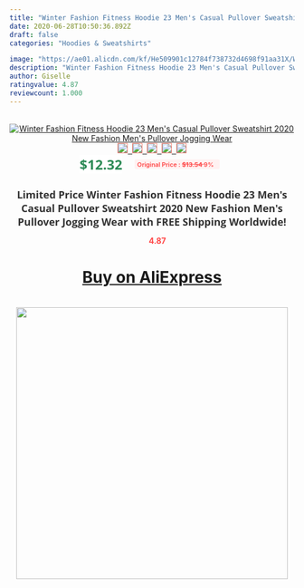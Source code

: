 ```yaml
---
title: "Winter Fashion Fitness Hoodie 23 Men's Casual Pullover Sweatshirt 2020 New Fashion Men's Pullover Jogging Wear"
date: 2020-06-28T10:50:36.892Z
draft: false
categories: "Hoodies & Sweatshirts"

image: "https://ae01.alicdn.com/kf/He509901c12784f738732d4698f91aa31X/Winter-Fashion-Fitness-Hoodie-23-Men-s-Casual-Pullover-Sweatshirt-2020-New-Fashion-Men-s-Pullover.jpg"
description: "Winter Fashion Fitness Hoodie 23 Men's Casual Pullover Sweatshirt 2020 New Fashion Men's Pullover Jogging Wear"
author: Giselle
ratingvalue: 4.87
reviewcount: 1.000
---
```

<br>
<div style="text-align: center;">
<a href="https://s.click.aliexpress.com/e/_9vObXB" target="_blank" rel="nofollow noopener noreferrer"><img alt="Winter Fashion Fitness Hoodie 23 Men's Casual Pullover Sweatshirt 2020 New Fashion Men's Pullover Jogging Wear" class="magnifier-image" src="https://ae01.alicdn.com/kf/He509901c12784f738732d4698f91aa31X/Winter-Fashion-Fitness-Hoodie-23-Men-s-Casual-Pullover-Sweatshirt-2020-New-Fashion-Men-s-Pullover.jpg_640x640.jpg">
<br>
<img style="border:1px solid salmon" src="https://ae01.alicdn.com/kf/He509901c12784f738732d4698f91aa31X/Winter-Fashion-Fitness-Hoodie-23-Men-s-Casual-Pullover-Sweatshirt-2020-New-Fashion-Men-s-Pullover.jpg_120x120.jpg">&nbsp;&nbsp;<img style="border:1px solid salmon" src="https://ae01.alicdn.com/kf/H0a8270bde29d40a0a92fca1335e24effv/Winter-Fashion-Fitness-Hoodie-23-Men-s-Casual-Pullover-Sweatshirt-2020-New-Fashion-Men-s-Pullover.jpg_120x120.jpg">&nbsp;&nbsp;<img style="border:1px solid salmon" src="https://ae01.alicdn.com/kf/H5a2067d3fa1844a48ebd3efbbc3386cdu/Winter-Fashion-Fitness-Hoodie-23-Men-s-Casual-Pullover-Sweatshirt-2020-New-Fashion-Men-s-Pullover.jpg_120x120.jpg">&nbsp;&nbsp;<img style="border:1px solid salmon" src="https://ae01.alicdn.com/kf/H3243daffcd3e417b9b9b9c9149488ed4H/Winter-Fashion-Fitness-Hoodie-23-Men-s-Casual-Pullover-Sweatshirt-2020-New-Fashion-Men-s-Pullover.jpg_120x120.jpg">&nbsp;&nbsp;<img style="border:1px solid salmon" src="https://ae01.alicdn.com/kf/H9436103f1a434ab4ae1871b38345341cN/Winter-Fashion-Fitness-Hoodie-23-Men-s-Casual-Pullover-Sweatshirt-2020-New-Fashion-Men-s-Pullover.jpg_120x120.jpg"></a></div><br0>
<div style="text-align: center;"><span style="background-color: white; border: 0px; box-sizing: border-box; color: seagreen; display: inline-block; font-family: &quot;open sans&quot; , &quot;arial&quot; , &quot;helvetica&quot; , sans-serif , &quot;heiti&quot;; font-size: 24px; font-stretch: inherit; font-weight: 700; line-height: inherit; margin: 0px 10px 0px 0px; padding: 0px; vertical-align: middle;">$12.32 </span>
<span style="background: rgb(255 , 241 , 241); border-radius: 3px; border: 0px; box-sizing: border-box; color: #ff4747; display: inline-block; font-family: inherit; font-size: 12px; font-stretch: inherit; font-style: inherit; font-variant: inherit; font-weight: 600; line-height: inherit; margin: 0px; padding: 2px 5px; transform: scale(0.9); vertical-align: middle;">Original Price : <b style="text-decoration: line-through;">$13.54 </b> 9%&nbsp;&nbsp;</span></div>
<h1 style="color: #333333; display: inline-block; font-family: &quot;open sans&quot; , &quot;arial&quot; , &quot;helvetica&quot; , sans-serif , &quot;heiti&quot;; font-size: 18px; font-stretch: inherit; font-weight: 700; text-align: center;">Limited Price Winter Fashion Fitness Hoodie 23 Men's Casual Pullover Sweatshirt 2020 New Fashion Men's Pullover Jogging Wear with FREE Shipping Worldwide!</h1>
<div style="color: #ff4747; text-align: center;">
<img src="https://4.bp.blogspot.com/-M0ZcTcb-5uY/XleCXlxnR4I/AAAAAAAAAEc/OrjgMkXV1oMQFaCRZj5HQwOCBcu3w1FegCPcBGAYYCw/s1600/star.png" style="height: 15px;">&nbsp;<b>4.87</b></div>
<div class="button_cont" align="center"><a class="buynow_a" href="https://s.click.aliexpress.com/e/_9vObXB" target="_blank" rel="nofollow noopener noreferrer"><H1>Buy on AliExpress</H1></a></div><br>
<div class="separator" style="clear: both; text-align: center;">
<img src="https://lh3.googleusercontent.com/-pTy5HemUv9M/XlePHvY0dAI/AAAAAAAAAE4/0nX5iRUoIWY8eMW9Dpxeirr157OZliDIgCLcBGAsYHQ/s1600/badge.gif" width="480">
</div>
